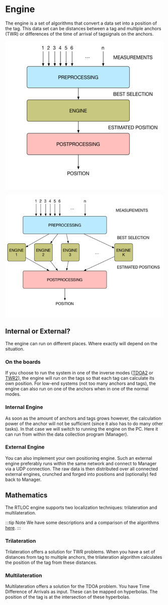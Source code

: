 # Engine
The engine is a set of algorithms that convert a data set into a position of the tag. This data set can be distances between a tag and multiple anchors (TWR) or differences of the time of arrival of tagsignals on the anchors.

![engine_single](./img/engine/engine_single.png)

![engine_multi](./img/engine/engine_multi.png)

## Internal or External?
The engine can run on different places. Where exactly will depend on the situation.

### On the boards
If you choose to run the system in one of the inverse modes ([TDOA2](/reference/algorithms.html#tdoa2) or [TWR2](/reference/algorithms.html#twr2)), the engine will run on the tags so that each tag can calculate its own position.
For low-end systems (not too many anchors and tags), the engine can also run on one of the anchors when in one of the normal modes.

### Internal Engine 
As soon as the amount of anchors and tags grows however, the calculation power of the anchor will not be sufficient (since it also has to do many other tasks). In that case we will switch to running the engine on the PC.
Here it can run from within the data collection program (Manager).

### External Engine
You can also implement your own positioning engine. Such an external engine preferably runs within the same network and connect to Manager via a UDP connection. The raw data is then distributed over all connected external engines, crunched and forged into positions and (optionally) fed back to Manager.

## Mathematics
The RTLOC engine supports two localization techniques: trilateration and multilateration.

:::tip Note
We have some descriptions and a comparison of the algorithms [here](/reference/algorithms.html).
:::

### Trilateration
Trilateration offers a solution for TWR problems. When you have a set of distances from tag to multiple anchors, the trilateration algorithm calculates the position of the tag from these distances.

### Multilateration
Multilateration offers a solution for the TDOA problem. You have Time Difference of Arrivals as input. These can be mapped on hyperbolas. The position of the tag is at the intersection of these hyperbolas.
